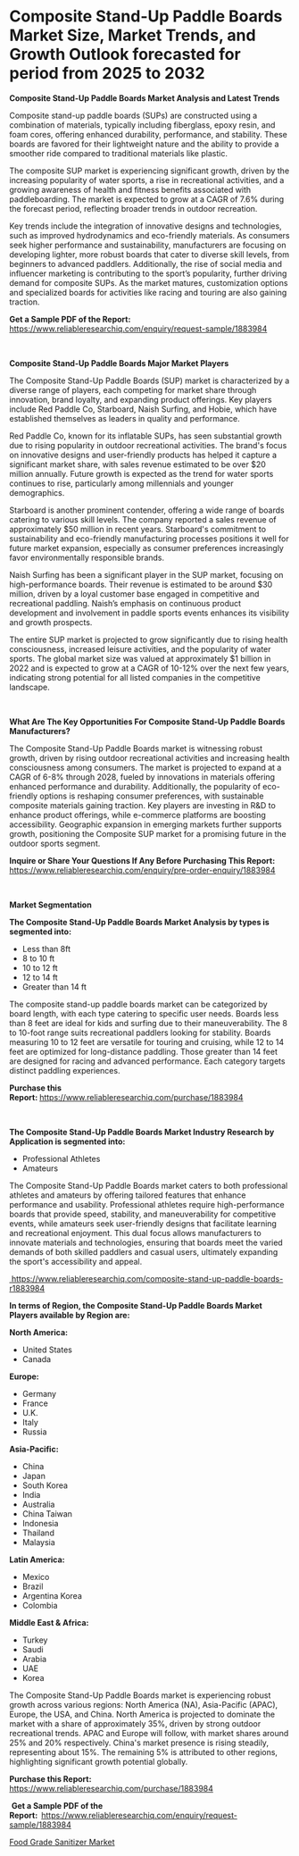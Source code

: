 <p><h1>Composite Stand-Up Paddle Boards Market Size, Market Trends, and Growth Outlook forecasted for period from 2025 to 2032</h1></p><p><strong>Composite Stand-Up Paddle Boards Market Analysis and Latest Trends</strong></p>
<p><p>Composite stand-up paddle boards (SUPs) are constructed using a combination of materials, typically including fiberglass, epoxy resin, and foam cores, offering enhanced durability, performance, and stability. These boards are favored for their lightweight nature and the ability to provide a smoother ride compared to traditional materials like plastic. </p><p>The composite SUP market is experiencing significant growth, driven by the increasing popularity of water sports, a rise in recreational activities, and a growing awareness of health and fitness benefits associated with paddleboarding. The market is expected to grow at a CAGR of 7.6% during the forecast period, reflecting broader trends in outdoor recreation. </p><p>Key trends include the integration of innovative designs and technologies, such as improved hydrodynamics and eco-friendly materials. As consumers seek higher performance and sustainability, manufacturers are focusing on developing lighter, more robust boards that cater to diverse skill levels, from beginners to advanced paddlers. Additionally, the rise of social media and influencer marketing is contributing to the sport’s popularity, further driving demand for composite SUPs. As the market matures, customization options and specialized boards for activities like racing and touring are also gaining traction.</p></p>
<p><strong>Get a Sample PDF of the Report:&nbsp;</strong> <a href="https://www.reliableresearchiq.com/enquiry/request-sample/1883984?utm_campaign=3384&utm_medium=2&utm_source=Github&utm_content=ia&utm_term=06042025&utm_id=composite-stand-up-paddle-boards">https://www.reliableresearchiq.com/enquiry/request-sample/1883984</a></p>
<p>&nbsp;</p>
<p><strong>Composite Stand-Up Paddle Boards Major Market Players</strong></p>
<p><p>The Composite Stand-Up Paddle Boards (SUP) market is characterized by a diverse range of players, each competing for market share through innovation, brand loyalty, and expanding product offerings. Key players include Red Paddle Co, Starboard, Naish Surfing, and Hobie, which have established themselves as leaders in quality and performance.</p><p>Red Paddle Co, known for its inflatable SUPs, has seen substantial growth due to rising popularity in outdoor recreational activities. The brand's focus on innovative designs and user-friendly products has helped it capture a significant market share, with sales revenue estimated to be over $20 million annually. Future growth is expected as the trend for water sports continues to rise, particularly among millennials and younger demographics.</p><p>Starboard is another prominent contender, offering a wide range of boards catering to various skill levels. The company reported a sales revenue of approximately $50 million in recent years. Starboard's commitment to sustainability and eco-friendly manufacturing processes positions it well for future market expansion, especially as consumer preferences increasingly favor environmentally responsible brands.</p><p>Naish Surfing has been a significant player in the SUP market, focusing on high-performance boards. Their revenue is estimated to be around $30 million, driven by a loyal customer base engaged in competitive and recreational paddling. Naish’s emphasis on continuous product development and involvement in paddle sports events enhances its visibility and growth prospects.</p><p>The entire SUP market is projected to grow significantly due to rising health consciousness, increased leisure activities, and the popularity of water sports. The global market size was valued at approximately $1 billion in 2022 and is expected to grow at a CAGR of 10-12% over the next few years, indicating strong potential for all listed companies in the competitive landscape.</p></p>
<p>&nbsp;</p>
<p><strong>What Are The Key Opportunities For Composite Stand-Up Paddle Boards Manufacturers?</strong></p>
<p><p>The Composite Stand-Up Paddle Boards market is witnessing robust growth, driven by rising outdoor recreational activities and increasing health consciousness among consumers. The market is projected to expand at a CAGR of 6-8% through 2028, fueled by innovations in materials offering enhanced performance and durability. Additionally, the popularity of eco-friendly options is reshaping consumer preferences, with sustainable composite materials gaining traction. Key players are investing in R&D to enhance product offerings, while e-commerce platforms are boosting accessibility. Geographic expansion in emerging markets further supports growth, positioning the Composite SUP market for a promising future in the outdoor sports segment.</p></p>
<p><strong>Inquire or Share Your Questions If Any Before Purchasing This Report:</strong> <a href="https://www.reliableresearchiq.com/enquiry/pre-order-enquiry/1883984?utm_campaign=3384&utm_medium=2&utm_source=Github&utm_content=ia&utm_term=06042025&utm_id=composite-stand-up-paddle-boards">https://www.reliableresearchiq.com/enquiry/pre-order-enquiry/1883984</a></p>
<p>&nbsp;</p>
<p><strong>Market Segmentation</strong></p>
<p><strong>The Composite Stand-Up Paddle Boards Market Analysis by types is segmented into:</strong></p>
<p><ul><li>Less than 8ft</li><li>8 to 10 ft</li><li>10 to 12 ft</li><li>12 to 14 ft</li><li>Greater than 14 ft</li></ul></p>
<p><p>The composite stand-up paddle boards market can be categorized by board length, with each type catering to specific user needs. Boards less than 8 feet are ideal for kids and surfing due to their maneuverability. The 8 to 10-foot range suits recreational paddlers looking for stability. Boards measuring 10 to 12 feet are versatile for touring and cruising, while 12 to 14 feet are optimized for long-distance paddling. Those greater than 14 feet are designed for racing and advanced performance. Each category targets distinct paddling experiences.</p></p>
<p><strong>Purchase this Report:&nbsp;</strong><a href="https://www.reliableresearchiq.com/purchase/1883984?utm_campaign=3384&utm_medium=2&utm_source=Github&utm_content=ia&utm_term=06042025&utm_id=composite-stand-up-paddle-boards">https://www.reliableresearchiq.com/purchase/1883984</a></p>
<p>&nbsp;</p>
<p><strong>The Composite Stand-Up Paddle Boards Market Industry Research by Application is segmented into:</strong></p>
<p><ul><li>Professional Athletes</li><li>Amateurs</li></ul></p>
<p><p>The Composite Stand-Up Paddle Boards market caters to both professional athletes and amateurs by offering tailored features that enhance performance and usability. Professional athletes require high-performance boards that provide speed, stability, and maneuverability for competitive events, while amateurs seek user-friendly designs that facilitate learning and recreational enjoyment. This dual focus allows manufacturers to innovate materials and technologies, ensuring that boards meet the varied demands of both skilled paddlers and casual users, ultimately expanding the sport's accessibility and appeal.</p></p>
<p><a href="https://www.reliableresearchiq.com/composite-stand-up-paddle-boards-r1883984?utm_campaign=3384&utm_medium=2&utm_source=Github&utm_content=ia&utm_term=06042025&utm_id=composite-stand-up-paddle-boards">&nbsp;https://www.reliableresearchiq.com/composite-stand-up-paddle-boards-r1883984</a></p>
<p><strong>In terms of Region, the Composite Stand-Up Paddle Boards Market Players available by Region are:</strong></p>
<p>
    <p> <strong> North America: </strong>
        <ul>
            <li>United States</li>
            <li>Canada</li>
        </ul>
        </p> 
    <p> <strong> Europe: </strong>
        <ul>
            <li>Germany</li>
            <li>France</li>
            <li>U.K.</li>
            <li>Italy</li>
            <li>Russia</li>
        </ul>
        </p> 
    <p> <strong> Asia-Pacific: </strong>
        <ul>
            <li>China</li>
            <li>Japan</li>
            <li>South Korea</li>
            <li>India</li>
            <li>Australia</li>
            <li>China Taiwan</li>
            <li>Indonesia</li>
            <li>Thailand</li>
            <li>Malaysia</li>
        </ul>
        </p> 
    <p> <strong> Latin America: </strong>
        <ul>
            <li>Mexico</li>
            <li>Brazil</li>
            <li>Argentina Korea</li>
            <li>Colombia</li>
        </ul>
        </p> 
    <p> <strong> Middle East & Africa: </strong>
        <ul>
            <li>Turkey</li>
            <li>Saudi</li>
            <li>Arabia</li>
            <li>UAE</li>
            <li>Korea</li>
        </ul>
    </p>
    </p>
<p><p>The Composite Stand-Up Paddle Boards market is experiencing robust growth across various regions: North America (NA), Asia-Pacific (APAC), Europe, the USA, and China. North America is projected to dominate the market with a share of approximately 35%, driven by strong outdoor recreational trends. APAC and Europe will follow, with market shares around 25% and 20% respectively. China's market presence is rising steadily, representing about 15%. The remaining 5% is attributed to other regions, highlighting significant growth potential globally.</p></p>
<p><strong>Purchase this Report: </strong><a href="https://www.reliableresearchiq.com/purchase/1883984?utm_campaign=3384&utm_medium=2&utm_source=Github&utm_content=ia&utm_term=06042025&utm_id=composite-stand-up-paddle-boards">https://www.reliableresearchiq.com/purchase/1883984</a></p>
<p>&nbsp;<strong>Get a Sample PDF of the Report:&nbsp;&nbsp;</strong><a href="https://www.reliableresearchiq.com/enquiry/request-sample/1883984?utm_campaign=3384&utm_medium=2&utm_source=Github&utm_content=ia&utm_term=06042025&utm_id=composite-stand-up-paddle-boards">https://www.reliableresearchiq.com/enquiry/request-sample/1883984</a></p>
<p><strong></strong></p>
<p><p><a href="https://github.com/boyertrull4r/Market-Research-Report-List-1/blob/main/food-grade-sanitizer-market.md?utm_campaign=3384&utm_medium=2&utm_source=Github&utm_content=ia&utm_term=06042025&utm_id=composite-stand-up-paddle-boards">Food Grade Sanitizer Market</a></p></p>